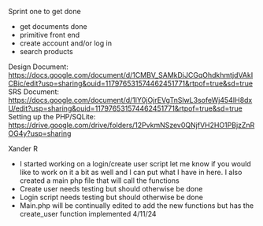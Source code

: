 Sprint one to get done
  - get documents done
  - primitive front end
  - create account and/or log in
  - search products

Design Document: https://docs.google.com/document/d/1CMBV_SAMkDiJCGqOhdkhmtjdVAkICBic/edit?usp=sharing&ouid=117976531574462451771&rtpof=true&sd=true
SRS Document: https://docs.google.com/document/d/1lY0jOjrEVgTnSlwL3sofeWj454IH8dxU/edit?usp=sharing&ouid=117976531574462451771&rtpof=true&sd=true
Setting up the PHP/SQLite: https://drive.google.com/drive/folders/12PvkmNSzev0QNjfVH2HO1PBjzZnROG4y?usp=sharing

Xander R 
  - I started working on a login/create user script let me know if you would like to work on it a bit as well and I can put what I have in here. I also created a main php file that will call the functions
  - Create user needs testing but should otherwise be done
  - Login script needs testing but should otherwise be done
  - Main.php will be continually edited to add the new functions but has the create_user function implemented 4/11/24
